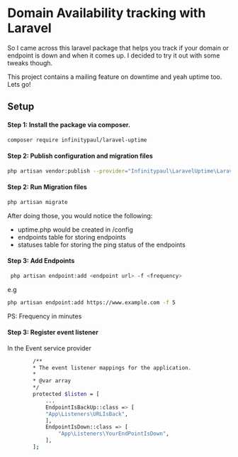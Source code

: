 # Domain Availability tracking with Laravel
So I came across this laravel package that helps you track if your domain or endpoint is down and when it comes up. I decided to try it out with some tweaks though. 

This project contains a mailing feature on downtime and yeah uptime too. Lets go!

## Setup

#### Step 1: Install the package via composer.
```bash
composer require infinitypaul/laravel-uptime
```

#### Step 2: Publish configuration and migration files
```bash
php artisan vendor:publish --provider="Infinitypaul\LaravelUptime\LaravelUptimeServiceProvider"
```
#### Step 2: Run Migration files
```bash
php artisan migrate
```
After doing those, you would notice the following:
- uptime.php would be created in /config
- endpoints table for storing endpoints
- statuses table for storing the ping status of the endpoints

#### Step 3: Add Endpoints
```bash
 php artisan endpoint:add <endpoint url> -f <frequency>
 ```
 e.g
 ```bash
 php artisan endpoint:add https://www.example.com -f 5
 ```
 PS: Frequency in minutes

#### Step 3: Register event listener
In the Event service provider
```bash
        /**
        * The event listener mappings for the application.
        *
        * @var array
        */
        protected $listen = [
            ...
            EndpointIsBackUp::class => [
            "App\Listeners\URLIsBack",
            ],
            EndpointIsDown::class => [
                "App\Listeners\YourEndPointIsDown",
            ],
        ];
 ```

